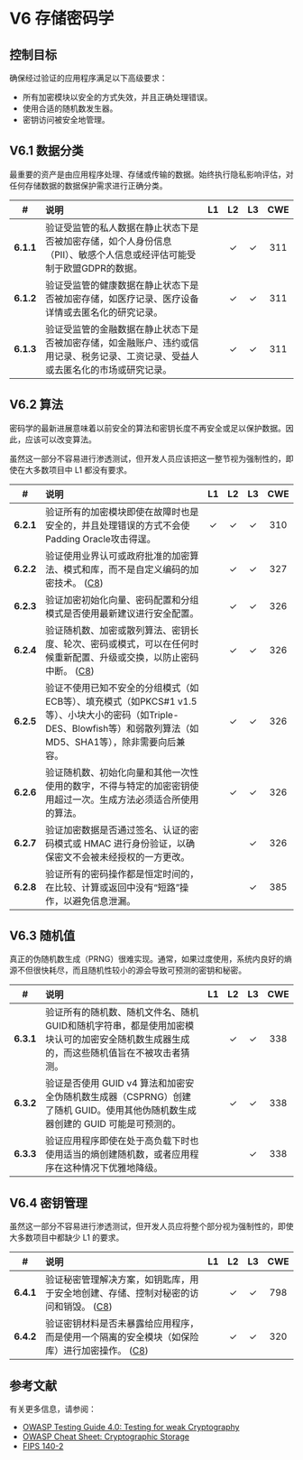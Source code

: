 # V6 存储密码学

## 控制目标

确保经过验证的应用程序满足以下高级要求：

* 所有加密模块以安全的方式失效，并且正确处理错误。
* 使用合适的随机数发生器。
* 密钥访问被安全地管理。

## V6.1 数据分类

最重要的资产是由应用程序处理、存储或传输的数据。始终执行隐私影响评估，对任何存储数据的数据保护需求进行正确分类。

| # | 说明 | L1 | L2 | L3 | CWE |
| :---: | :--- | :---: | :---: | :---: | :---: |
| **6.1.1** | 验证受监管的私人数据在静止状态下是否被加密存储，如个人身份信息（PII）、敏感个人信息或经评估可能受制于欧盟GDPR的数据。 | | ✓ | ✓ | 311 |
| **6.1.2** | 验证受监管的健康数据在静止状态下是否被加密存储，如医疗记录、医疗设备详情或去匿名化的研究记录。 | | ✓ | ✓ | 311 |
| **6.1.3** | 验证受监管的金融数据在静止状态下是否被加密存储，如金融账户、违约或信用记录、税务记录、工资记录、受益人或去匿名化的市场或研究记录。 | | ✓ | ✓ | 311 |

## V6.2 算法

密码学的最新进展意味着以前安全的算法和密钥长度不再安全或足以保护数据。因此，应该可以改变算法。

虽然这一部分不容易进行渗透测试，但开发人员应该把这一整节视为强制性的，即使在大多数项目中 L1 都没有要求。

| # | 说明 | L1 | L2 | L3 | CWE |
| :---: | :--- | :---: | :---: | :---: | :---: |
| **6.2.1** | 验证所有的加密模块即使在故障时也是安全的，并且处理错误的方式不会使Padding Oracle攻击得逞。 | ✓ | ✓ | ✓ | 310 |
| **6.2.2** | 验证使用业界认可或政府批准的加密算法、模式和库，而不是自定义编码的加密技术。 ([C8](https://owasp.org/www-project-proactive-controls/#div-numbering)) | | ✓ | ✓ | 327 |
| **6.2.3** | 验证加密初始化向量、密码配置和分组模式是否使用最新建议进行安全配置。 | | ✓ | ✓ | 326 |
| **6.2.4** | 验证随机数、加密或散列算法、密钥长度、轮次、密码或模式，可以在任何时候重新配置、升级或交换，以防止密码中断。 ([C8](https://owasp.org/www-project-proactive-controls/#div-numbering)) | | ✓ | ✓ | 326 |
| **6.2.5** | 验证不使用已知不安全的分组模式（如ECB等）、填充模式（如PKCS#1 v1.5等）、小块大小的密码（如Triple-DES、Blowfish等）和弱散列算法（如MD5、SHA1等），除非需要向后兼容。 | | ✓ | ✓ | 326 |
| **6.2.6** | 验证随机数、初始化向量和其他一次性使用的数字，不得与特定的加密密钥使用超过一次。生成方法必须适合所使用的算法。 | | ✓ | ✓ | 326 |
| **6.2.7** | 验证加密数据是否通过签名、认证的密码模式或 HMAC 进行身份验证，以确保密文不会被未经授权的一方更改。 | | | ✓ | 326 |
| **6.2.8** | 验证所有的密码操作都是恒定时间的，在比较、计算或返回中没有“短路”操作，以避免信息泄漏。 | | | ✓ | 385 |

## V6.3 随机值

真正的伪随机数生成（PRNG）很难实现。通常，如果过度使用，系统内良好的熵源不但很快耗尽，而且随机性较小的源会导致可预测的密钥和秘密。

| # | 说明 | L1 | L2 | L3 | CWE |
| :---: | :--- | :---: | :---: | :---: | :---: |
| **6.3.1** | 验证所有的随机数、随机文件名、随机GUID和随机字符串，都是使用加密模块认可的加密安全随机数生成器生成的，而这些随机值旨在不被攻击者猜测。 | | ✓ | ✓ | 338 |
| **6.3.2** | 验证是否使用 GUID v4 算法和加密安全伪随机数生成器（CSPRNG）创建了随机 GUID。使用其他伪随机数生成器创建的 GUID 可能是可预测的。 | | ✓ | ✓ | 338 |
| **6.3.3** | 验证应用程序即使在处于高负载下时也使用适当的熵创建随机数，或者应用程序在这种情况下优雅地降级。 | | | ✓ | 338 |

## V6.4 密钥管理

虽然这一部分不容易进行渗透测试，但开发人员应将整个部分视为强制性的，即使大多数项目中都缺少 L1 的要求。

| # | 说明 | L1 | L2 | L3 | CWE |
| :---: | :--- | :---: | :---: | :---: | :---: |
| **6.4.1** | 验证秘密管理解决方案，如钥匙库，用于安全地创建、存储、控制对秘密的访问和销毁。 ([C8](https://owasp.org/www-project-proactive-controls/#div-numbering)) | | ✓ | ✓ | 798 |
| **6.4.2** | 验证密钥材料是否未暴露给应用程序，而是使用一个隔离的安全模块（如保险库）进行加密操作。 ([C8](https://owasp.org/www-project-proactive-controls/#div-numbering)) | | ✓ | ✓ | 320 |

## 参考文献

有关更多信息，请参阅：

* [OWASP Testing Guide 4.0: Testing for weak Cryptography](https://owasp.org/www-project-web-security-testing-guide/v41/4-Web_Application_Security_Testing/09-Testing_for_Weak_Cryptography/README.html)
* [OWASP Cheat Sheet: Cryptographic Storage](https://cheatsheetseries.owasp.org/cheatsheets/Cryptographic_Storage_Cheat_Sheet.html)
* [FIPS 140-2](https://csrc.nist.gov/publications/detail/fips/140/2/final)
